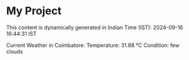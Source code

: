 # My Project

This content is dynamically generated in Indian Time (IST): 2024-09-16 16:44:31 IST


Current Weather in Coimbatore:
Temperature: 31.88 °C
Condition: few clouds
